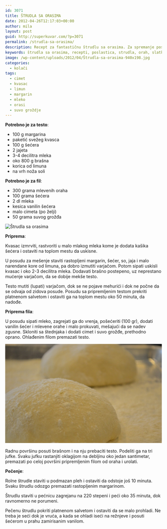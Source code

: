 ```yaml
---
id: 3071
title: ŠTRUDLA SA ORASIMA
date: 2012-04-26T12:17:03+00:00
author: mila
layout: post
guid: http://superkuvar.com/?p=3071
permalink: /strudla-sa-orasima/
description: Recept za fantastičnu štrudlu sa orasima. Za spremanje poslastice potrebno je imati brašno, mleko, kvasac, limun, margarin, suvo grožđe, so
keywords: štrudla sa orasima, recepti, poslastica, strudla, orah, slatka štrudla
image: /wp-content/uploads/2012/04/Štrudla-sa-orasima-940x198.jpg
categories:
  - kolači
tags:
  - cimet
  - kvasac
  - limun
  - margarin
  - mleko
  - orasi
  - suvo groždje
---
```

**Potrebno je za testo**:

  * 100 g margarina
  * paketić svežeg kvasca
  * 100 g šećera
  * 2 jajeta
  * 3-4 decilitra mleka
  * oko 800 g brašna
  * korica od limuna
  * na vrh noža soli

**Potrebno je za fil**:

  * 300 grama mlevenih oraha
  * 100 grama šećera
  * 2 dl mleka
  * kesica vanilin šećera
  * malo cimeta (po želji)
  * 50 grama suvog grožđa

![Štrudla sa orasima](/wp-content/uploads/2012/04/%C5%A0trudla-sa-orasima-1024x768.jpg)

**Priprema**: 

Kvasac izmrviti, rastvoriti u malo mlakog mleka kome je dodata kašika šećera i ostaviti na toplom mestu da uskisne.

U posudu za mešenje staviti rastopljeni margarin, šećer, so, jaja i malo narendane kore od limuna, pa dobro izmutiti varjačom. Potom sipati uskisli kvasac i oko 2-3 decilitra mleka. Dodavati brašno postepeno, uz neprestano mućenje varjačom, da se dobije mekše testo.

Testo mutiti (lupati) varjačom, dok se ne pojave mehurići i dok ne počne da se odvaja od zidova posude. Posudu sa pripremljenim testom prekriti platnenom salvetom i ostaviti ga na toplom mestu oko 50 minuta, da nadođe.

**Priprema fila**:

U posudu sipati mleko, zagrejati ga do vrenja, pošećeriti (100 gr), dodati vanilin šećer i mlevene orahe i malo prokuvati, mešajući da se nadev zgusne. Skloniti sa štednjaka i dodati cimet i suvo grožđe, prethodno oprano. Ohlađenim filom premazati testo.

![jufke, priprema testa](/wp-content/uploads/2012/04/strudla.orasi.jpg)

Radnu površinu posuti brašnom i na nju prebaciti testo. Podeliti ga na tri jufke. Svaku jufku rastanjiti oklagijom na debljinu oko jedan santimetar, premazati po celoj površini pripremljenim filom od oraha i urolati.

**Pečenje**:

Rolne štrudle staviti u podmazan pleh i ostaviti da odstoje još 10 minuta. Svaku štrudlu odozgo premazati rastopljenim margarinom.

Štrudlu staviti u pećnicu zagrejanu na 220 stepeni i peći oko 35 minuta, dok ravnomerno ne porumeni.

Pečenu štrudlu pokriti platnenom salvetom i ostaviti da se malo prohladi. Ne treba je seći dok je vruća, a kada se ohladi iseći na režnjeve i posuti šećerom u prahu zamirisanim vanilom.

